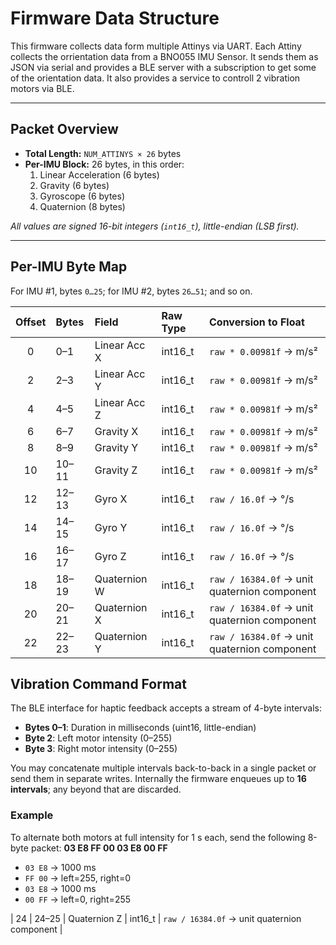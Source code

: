 # Firmware Data Structure

This firmware collects data form multiple Attinys via UART. Each Attiny collects the orrientation data from a BNO055 IMU Sensor. It sends them as JSON via serial and provides a BLE server with a subscription to get some of the orientation data. It also provides a service to controll 2 vibration motors via BLE.

---

## Packet Overview

- **Total Length:** `NUM_ATTINYS × 26` bytes  
- **Per-IMU Block:** 26 bytes, in this order:  
  1. Linear Acceleration (6 bytes)  
  2. Gravity           (6 bytes)  
  3. Gyroscope         (6 bytes)  
  4. Quaternion        (8 bytes)  

_All values are signed 16-bit integers (`int16_t`), little-endian (LSB first)._

---

## Per-IMU Byte Map

For IMU #1, bytes `0…25`; for IMU #2, bytes `26…51`; and so on.

| Offset | Bytes  | Field            | Raw Type  | Conversion to Float                          |
|:------:|:-------|:-----------------|:----------|:---------------------------------------------|
| 0      | 0–1    | Linear Acc X     | int16_t   | `raw * 0.00981f` → m/s²                      |
| 2      | 2–3    | Linear Acc Y     | int16_t   | `raw * 0.00981f` → m/s²                      |
| 4      | 4–5    | Linear Acc Z     | int16_t   | `raw * 0.00981f` → m/s²                      |
| 6      | 6–7    | Gravity X        | int16_t   | `raw * 0.00981f` → m/s²                      |
| 8      | 8–9    | Gravity Y        | int16_t   | `raw * 0.00981f` → m/s²                      |
| 10     | 10–11  | Gravity Z        | int16_t   | `raw * 0.00981f` → m/s²                      |
| 12     | 12–13  | Gyro X           | int16_t   | `raw / 16.0f`   → °/s                        |
| 14     | 14–15  | Gyro Y           | int16_t   | `raw / 16.0f`   → °/s                        |
| 16     | 16–17  | Gyro Z           | int16_t   | `raw / 16.0f`   → °/s                        |
| 18     | 18–19  | Quaternion W     | int16_t   | `raw / 16384.0f` → unit quaternion component |
| 20     | 20–21  | Quaternion X     | int16_t   | `raw / 16384.0f` → unit quaternion component |
| 22     | 22–23  | Quaternion Y     | int16_t   | `raw / 16384.0f` → unit quaternion component |

## Vibration Command Format

The BLE interface for haptic feedback accepts a stream of 4-byte intervals:

- **Bytes 0–1**: Duration in milliseconds (uint16, little-endian)  
- **Byte 2**: Left motor intensity (0–255)  
- **Byte 3**: Right motor intensity (0–255)  

You may concatenate multiple intervals back-to-back in a single packet or send them in separate writes. Internally the firmware enqueues up to **16 intervals**; any beyond that are discarded.

### Example

To alternate both motors at full intensity for 1 s each, send the following 8-byte packet:
**03 E8 FF 00 03 E8 00 FF**

- `03 E8` → 1000 ms  
- `FF 00` → left=255, right=0  
- `03 E8` → 1000 ms  
- `00 FF` → left=0,   right=255  


| 24     | 24–25  | Quaternion Z     | int16_t   | `raw / 16384.0f` → unit quaternion component |
